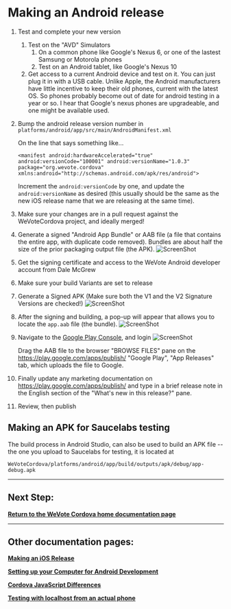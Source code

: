 # Making an Android release

1. Test and complete your new version
    1. Test on the "AVD" Simulators
        1. On a common phone like Google's Nexus 6, or one of the lastest Samsung or Motorola phones
        1. Test on an Android tablet, like Google's Nexus 10
    1. Get access to a current Android device and test on it.  You can just plug it in with a USB cable.  Unlike Apple, the Android 
    manufacturers have little incentive to keep their old phones, current with the latest OS.  So phones probably become out of date 
    for android testing in a year or so.  I hear that Google's nexus phones are upgradeable, and one might be available used.

1. Bump the android release version number in ```platforms/android/app/src/main/AndroidManifest.xml```

   On the line that says something like...
   
   ```<manifest android:hardwareAccelerated="true" android:versionCode="100001" android:versionName="1.0.3" package="org.wevote.cordova" xmlns:android="http://schemas.android.com/apk/res/android">```
   
   Increment the `android:versionCode` by one, and update the `android:versionName` as desired (this usually should be the same
    as the new iOS release name that we are releasing at the same time).

1. Make sure your changes are in a pull request against the WeVoteCordova project, and ideally merged!

1. Generate a signed "Android App Bundle" or AAB file (a file that contains the entire app, with duplicate code removed).  Bundles are about half the
size of the prior packaging output file (the APK).
![ScreenShot](images/AndroidReleaseGenerateSignedBundle.png)

1. Get the signing certificate and access to the WeVote Android developer account from Dale McGrew

1. Make sure your build Variants are set to release
1. Generate a Signed APK (Make sure both the V1 and the V2 Signature Versions are checked!)
![ScreenShot](images/AndroidReleaseGenerateAPKDialog.png)

1. After the signing and building, a pop-up will appear that allows you to locate the `app.aab` file (the bundle).
![ScreenShot](images/AndroidReleaseLocation.png)

1. Navigate to the [Google Play Console](https://play.google.com/apps/publish/?account=5667543967745776856#AppListPlace), 
and login
![ScreenShot](images/AndroidReleasePlayGoogleCom.png)
    
    Drag the AAB file to the browser "BROWSE FILES" pane on the https://play.google.com/apps/publish/  "Google Play", "App Releases" tab, which uploads the file to Google.

1. Finally update any marketing documentation on https://play.google.com/apps/publish/ and type in a brief release note
in the English section of the "What's new in this release?" pane.

1. Review, then publish

## Making an APK for Saucelabs testing

The build process in Android Studio, can also be used to build an APK file -- the one you upload to Saucelabs for testing,
it is located at 

    WeVoteCordova/platforms/android/app/build/outputs/apk/debug/app-debug.apk

----------
## Next Step:

**[Return to the WeVote Cordova home documentation page ](/README.md)**

----------
## Other documentation pages:


**[Making an iOS Release](MakingAniOSrelease.md)**

**[Setting up your Computer for Android Development](AndroidSetup.md)**

**[Cordova JavaScript Differences](CordovaJavaScriptDifferences.md)**

**[Testing with localhost from an actual phone](TestingWithLocalHostFromPhone.md)**

